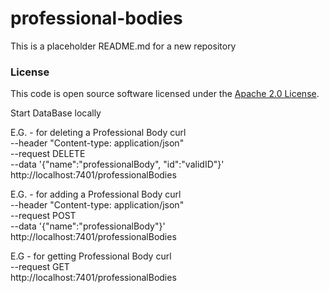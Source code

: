 
# professional-bodies

This is a placeholder README.md for a new repository

### License

This code is open source software licensed under the [Apache 2.0 License]("http://www.apache.org/licenses/LICENSE-2.0.html").

Start DataBase locally


E.G. - for deleting a Professional Body
curl \
    --header "Content-type: application/json" \
    --request DELETE \
    --data '{"name":"professionalBody", "id":"validID"}' \
    http://localhost:7401/professionalBodies

E.G. - for adding a Professional Body
curl \
    --header "Content-type: application/json" \
    --request POST \
    --data '{"name":"professionalBody"}' \
    http://localhost:7401/professionalBodies

E.G - for getting Professional Body
curl \
    --request GET \
    http://localhost:7401/professionalBodies